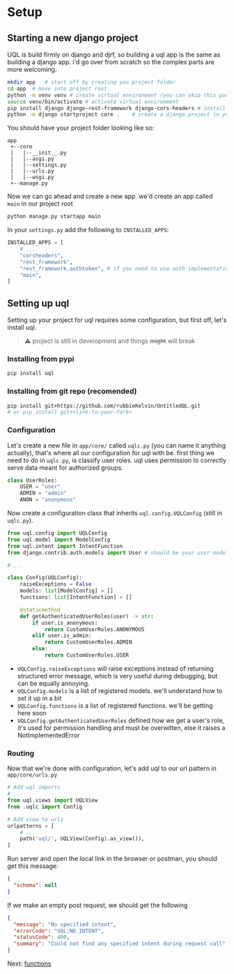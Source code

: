 # Setup

## Starting a new django project

UQL is build firmly on django and djrf, so building a uql app is the same as building a django app. i'd go over from scratch so the complex parts are more welcoming.

```bash
mkdir app   # start off by creating you project folder
cd app  # move into project root
python -m venv venv # create virtual environment (you can skip this part)
source venv/bin/activate # activate virtual environment
pip install django django-rest-framework django-cors-headers # install dependencies
python -m django startproject core .    # create a django project in your root folder
```

You should have your project folder looking like so:

```
app
 +--core
 |   |--__init__.py
 |   |--asgi.py
 |   |--settings.py
 |   |--urls.py
 |   |--wsgi.py
 +--manage.py
```

Now we can go ahead and create a new app. we'd create an app called `main` in our project root

```bash
python manage.py startapp main
```

In your `settings.py` add the following to `INSTALLED_APPS`:

```python
INSTALLED_APPS = [
    # ...
    "corsheaders",
    "rest_framework",
    "rest_framework.authtoken", # if you need to use auth implementation from djrf
    "main",
]
```

## Setting up uql

Setting up your project for uql requires some configuration, but first off, let's install uql.

> ⚠ project is still in development and things ~~might~~ will break

### Installing from pypi

```bash
pip install uql
```

### Installing from git repo (recomended)

```bash
pip install git+https://github.com/rubbieKelvin/UntitledQL.git
# or pip install git+<link-to-your-fork>
```

### Configuration

Let's create a new file in `app/core/` called `uqlc.py` (you can name it anything actually), that's where all our configuration for uql with be. first thing we need to do in `uqlc.py`, is classify user roles. uql uses permission to correctly serve data meant for authorized groups.

```python
class UserRoles:
    USER = "user"
    ADMIN = "admin"
    ANON = "anonymous"
```

Now create a configuration class that inherits `uql.config.UQLConfig` (still in `uqlc.py`).

```python
from uql.config import UQLConfig
from uql.model import ModelConfig
from uql.intent import IntentFunction
from django.contrib.auth.models import User # should be your user model. else just use this

# ...

class Config(UQLConfig):
    raiseExceptions = False
    models: list[ModelConfig] = []
    functions: list[IntentFunction] = []

    @staticmethod
    def getAuthenticatedUserRoles(user) -> str:
        if user.is_anonymous:
            return CustomUserRoles.ANONYMOUS
        elif user.is_admin:
            return CustomUserRoles.ADMIN
        else:
            return CustomUserRoles.USER

```

- `UQLConfig.raiseExceptions` will raise exceptions instead of returning structured error message, which is very useful during debugging, but can be equally annoying.
- `UQLConfig.models` is a list of registered models. we'll understand how to set it up in a bit
- `UQLConfig.functions` is a list of registered functions. we'll be getting here soon
- `UQLConfig.getAuthenticatedUserRoles` defined how we get a user's role, it's used for permission handling and must be overwitten, else it raises a NotImplementedError

### Routing

Now that we're done with configuration, let's add uql to our url pattern in `app/core/urls.py`

```python
# Add uql imports
# ...
from uql.views import UQLView
from .uqlc import Config

# Add view to urls
urlpatterns = [
    # ...
    path('uql/', UQLView(Config).as_view()),
]
```

Run server and open the local link in the browser or postman, you should get this message:

```json
{
  "schema": null
}
```

If we make an empty post request, we should get the following

```json
{
  "message": "No specified intent",
  "errorCode": "UQL:NO_INTENT",
  "statusCode": 400,
  "summary": "Could not find any specified intent during request call"
}
```

Next: [functions](functions.md)
